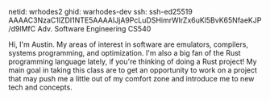 netid: wrhodes2
ghid: warhodes-dev
ssh: ssh-ed25519 AAAAC3NzaC1lZDI1NTE5AAAAIJjA9PcLuDSHimrWIrZx6uKl5BvK65NfaeKJP/d9lMfC Adv. Software Engineering CS540

Hi, I'm Austin. My areas of interest in software are emulators, compilers, systems programming, and optimization. I'm also a big fan of the Rust programming language lately, if you're thinking of doing a Rust project! My main goal in taking this class are to get an opportunity to work on a project that may push me a little out of my comfort zone and introduce me to new tech and concepts.
